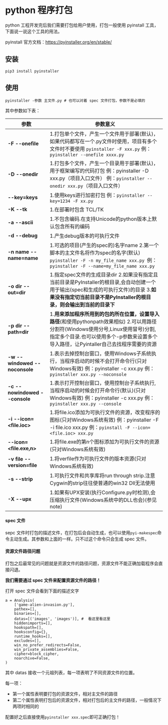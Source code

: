 # python 程序打包

python 工程开发完后我们需要打包给用户使用，打包一般使用 pyinstall 工具，下面说一说这个工具的用法。

pyinstall 官方文档：https://pyinstaller.org/en/stable/

## 安装

```shell
pip3 install pyinstaller
```



## 使用

```shell
pyinstaller -参数 主文件.py # 也可以对着 spec 文件打包，参数不是必填的
```

其中参数如下表：

| 参数                          | 参数意义                                                     |
| ----------------------------- | ------------------------------------------------------------ |
| **-F --onefile**              | 1.打包单个文件，产生一个文件用于部署(默认)，如果代码都写在一个.py文件时使用，项目有多个文件时不要使用  `pyinstaller -F xxx.py` 例：`pyinstaller --onefile xxxx.py` |
| **-D --onedir**               | 1.打包多个文件，产生一个目录用于部署(默认)，用于框架编写的代码打包  例：pyinstaller -D xxx.py（项目入口文件） 例：`pyinstaller --onedir xxx.py`（项目入口文件） |
| **--key=keys**                | 1.使用keys进行加密打包  例：`pyinstaller --key=1234 -F xx.py` |
| **-K --tk**                   | 1.在部署时包含 TCL/TK                                        |
| **-a --ascii**                | 1.不包含编码.在支持Unicode的python版本上默认包含所有的编码   |
| **-d --debug**                | 1.产生debug版本的可执行文件                                  |
| **-n name --name=name**       | 1.可选的项目(产生的spec的)名字name 2.第一个脚本的主文件名将作为spec的名字(默认)  `pyinstaller -F -n my_file_name xxx.py `例：`pyinstaller -F --name=my_file_name xxx.py` |
| **-o dir -- out=dir**         | 1.指定spec文件的生成目录dir 2.如果没有指定且当前目录是PyInstaller的根目录,会自动创建一个用于输出(spec和生成的可执行文件)的目录 3.**如果没有指定切当前目录不是PyInstaller的根目录，则会输出到当前的目录下** |
| **-p dir --path=dir**         | 1.**用来添加程序所用到的包的所在位置，设置导入路径**(和使用pythonpath效果相似) 2.可以用路径分割符(Windows使用分号,Linux使用冒号)分割,指定多个目录.也可以使用多个-p参数来设置多个导入路径，让Pyintaller自己去找程序需要的资源 |
| **-w --windowed --noconsole** | 1.表示去掉控制台窗口，使用Windows子系统执行，当程序启动的时候不会打开命令行(只对Windows有效)  例：pyinstaller -c xxx.py 例：`pyinstaller xxx.py --noconsole` |
| **-c --nowindowed --console** | 1.表示打开控制台窗口，使用控制台子系统执行,当程序启动的时候会打开命令行(默认)(只对Windows有效)  例：pyinstaller -c xxx.py 例：`pyinstaller xxx.py --console` |
| **-i --icon=<file.ioc>**      | 1.将file.ico添加为可执行文件的资源，改变程序的图标(只对Windows系统有效)  例：pyinstaller -F -i file.ico xxx.py 例：`pyinstall -F --icon=<file.ioc> xxx.py` |
| **--icon=<file.exe,n>**       | 1.将file.exe的第n个图标添加为可执行文件的资源(只对Windows系统有效) |
| **-v file --version=file**    | 1.将verfile作为可执行文件的版本资源(只对Windows系统有效)     |
| **-s --strip**                | 1.可执行文件和共享库将run through strip.注意Cygwin的strip往往使普通的win32 Dll无法使用 |
| **-X --upx**                  | 1.如果有UPX安装(执行Configure.py时检测),会压缩执行文件(Windows系统中的DLL也会)(参见note) |

#### spec 文件

sepc 文件时打包的描述文件，在打包后会自动生成，也可以使用`pyi-makespec`命令主动生成。其参数和上面的一样。只不过这个命令只会生成 spec 文件。

#### 资源文件路径问题

打包之后最常见的问题就是资源文件的路径问题，资源文件不能正确加载程序会直接闪退。

**我们需要通过 spec 文件来配置资源文件的路径！**

打开 spec 文件会看到下面的描述文字

```spec
a = Analysis(
    ['game-alien-invasion.py'],
    pathex=[],
    binaries=[],
    datas=[('images', 'images')], #  看这里看这里
    hiddenimports=[],
    hookspath=[],
    hooksconfig={},
    runtime_hooks=[],
    excludes=[],
    win_no_prefer_redirects=False,
    win_private_assemblies=False,
    cipher=block_cipher,
    noarchive=False,
)
```

其中 datas 接收一个元祖列表，每一项表明了不同资源文件的位置。

每一项：

- 第一个属性表明要打包的资源文件，相对主文件的路径
- 第二个属性表明打包后的资源文件，相对打包后的主文件的路径，一般情况下两项时相同的

配置好之后直接使用`pyinstaller xxx.spec`即可正确打包！